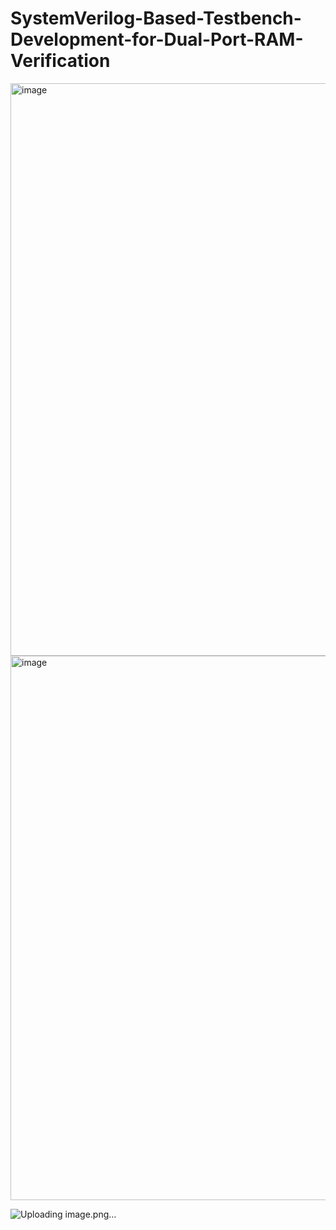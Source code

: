 # SystemVerilog-Based-Testbench-Development-for-Dual-Port-RAM-Verification


<img width="1912" height="916" alt="image" src="https://github.com/user-attachments/assets/86b7c3a8-c7c4-4a22-8627-325761965c5a" />

<img width="1528" height="871" alt="image" src="https://github.com/user-attachments/assets/8a8cd5c4-a63c-4990-ab34-27fbd2fc9b5e" />


![Uploading image.png…]()


